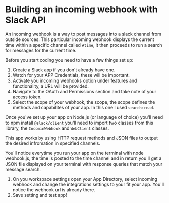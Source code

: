 # Building an incoming webhook with Slack API

An incoming webhook is a way to post messages into a slack channel from outside sources. 
This particular incoming webhook displays the current time within a specific channel called `#time`, it then proceeds to run a search for messages for the current time. 

Before you start coding you need to have a few things set up: 
1. Create a Slack app if you don't already have one. 
2. Watch for your APP Credentials, these will be important.
3. Activate you incoming webhooks option under features and functionality, a URL will be provided.
4. Navigate to the OAuth and Permissions section and take note of your access token. 
5. Select the scope of your webhook, the scope, the scope defines the methods and capabilites of your app. In this one I used `search:read`.

Once you've set up your app on Node.js (or language of choice) you'll need to npm install `@slack/client` you'll need to import two classes from this library, the `IncominWebhook` and `WebClient` classes. 

This app works by using HTTP request methods and JSON files to output the desired infromation in specified channels. 

You'll notice everytime you run your app on the terminal with node webhook.js, the time is posted to the time channel and in return you'll get a JSON file displayed on your terminal with response queries that match your message search. 

1. On you workspace settings open your App Directory, select incoming webhook and change the integrations settings to your fit your app. You'll notice the webhook url is already there. 
2. Save setting and test app! 







